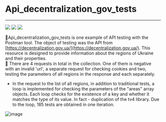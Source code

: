 # Api_decentralization_gov_tests

________
 [<img src="https://img.shields.io/badge/JavaScript-0000FF?style=flat-square&logo=Javascript&logoColor=FFFF00"/>](https://en.wikipedia.org/wiki/JavaScript) [<img src="https://img.shields.io/badge/Node v19.8.1-7B68EE?style=flat-square&logo=Node .js&logoColor=00FF00"/>](https://nodejs.org/en) 
 [<img src="https://img.shields.io/badge/Postman v10.15.4-00FFFF?style=flat-square&logo=postman&logoColor=FFA500"/>](https://docs.cypress.io/guides/overview/why-cypress)    

   :small_orange_diamond:Api_decentralization_gov_tests is one example of API testing with the Postman tool. The object of testing was the API from [https://decentralization.gov.ua/](https://decentralization.gov.ua/).
   This resource is designed to provide information about the regions of Ukraine and their properties.     
   :small_orange_diamond: There are 4 requests in total in the collection. One of them is negative with an invalid 'url', a separate request for checking cookies and two, testing the parameters of all regions in the response and each separately.      
   - In the request to the list of all regions, in addition to traditional tests, a loop is implemented for checking the parameters of the "areas" array objects. Each loop checks for the existence of a key and whether it matches the type of its value. In fact - duplication of the tv4 library. Due to the loop, 185 tests are obtained in one iteration.     

![image](https://github.com/Horobird/Api_decentralization_gov_tests/assets/28702124/150c9219-f62c-440c-8aa7-4342c805b37e)
